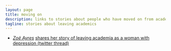 ```yaml
---
layout: page
title: moving on
description: links to stories about people who have moved on from academics
tagline: stories about leaving academics
---
```


- [_Zoë Ayres_](https://t.co/VvlxPMn9VL?amp=1)
  [shares her story of leaving academia as a woman with depression (twitter thread)](https://twitter.com/zjayres/status/1383318038502526984)
